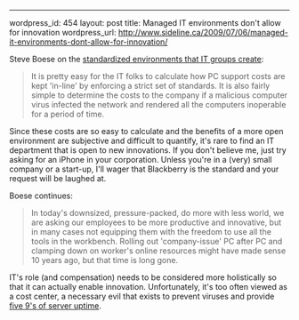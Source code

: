 --- 
wordpress_id: 454
layout: post
title: Managed IT environments don't allow for innovation
wordpress_url: http://www.sideline.ca/2009/07/06/managed-it-environments-dont-allow-for-innovation/

Steve Boese on the [standardized environments that IT groups create](http://steveboese.squarespace.com/journal/2009/7/3/be-innovative-but-only-with-the-tools-we-give-you.html):
> It is pretty easy for the IT folks to calculate how PC support costs are kept 'in-line' by enforcing a strict set of standards.  It is also fairly simple to determine the costs to the company if a malicious computer virus infected the network and rendered all the computers inoperable for a period of time.

Since these costs are so easy to calculate and the benefits of a more open environment are subjective and difficult to quantify, it's rare to find an IT department that is open to new innovations.  If you don't believe me, just try asking for an iPhone in your corporation.  Unless you're in a (very) small company or a start-up, I'll wager that Blackberry is the standard and your request will be laughed at.

Boese continues:
> In today's downsized, pressure-packed, do more with less world, we are asking our employees to be more productive and innovative, but in many cases not equipping them with the freedom to use all the tools in the workbench. Rolling out 'company-issue' PC after PC and clamping down on worker's online resources might have made sense 10 years ago, but that time is long gone.

IT's role (and compensation) needs to be considered more holistically so that it can actually enable innovation.  Unfortunately, it's too often viewed as a cost center, a necessary evil that exists to prevent viruses and provide [five 9's of server uptime](http://en.wikipedia.org/wiki/High_availability).
